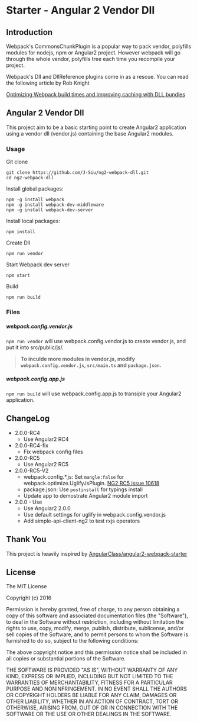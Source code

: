 # Starter - Angular 2 Vendor Dll

## Introduction

Webpack's CommonsChunkPlugin is a popular way to pack vendor, polyfills modules for nodejs, npm or Angular2 project. However webpack will go through the whole vendor, polyfills tree each time you recompile your project.

Webpack's Dll and DllReference plugins come in as a rescue. You can read the following article by Rob Knight

[Optimizing Webpack build times and improving caching with DLL bundles](https://robertknight.github.io/posts/webpack-dll-plugins/)

## Angular 2 Vendor Dll

This project aim to be a basic starting point to create Angular2 application using a vendor dll (vendor.js) containing the base Angular2 modules.

### Usage
Git clone
```
git clone https://github.com/J-Siu/ng2-webpack-dll.git
cd ng2-webpack-dll
```

Install global packages:
```
npm -g install webpack
npm -g install webpack-dev-middleware
npm -g install webpack-dev-server
```

Install local packages:
```
npm install
```

Create Dll
```
npm run vendor
```

Start Webpack dev server
```
npm start
```

Build
```
npm run build
```

### Files
##### webpack.config.vendor.js

`npm run vendor` will use webpack.config.vendor.js to create vendor.js, and put it into src/public/js/.

>__To inculde more modules in vendor.js, modify `webpack.config.vendor.js`, `src/main.ts` and `package.json`.__

##### webpack.config.app.js

`npm run build` will use webpack.config.app.js to transiple your Angular2 application.

## ChangeLog
- 2.0.0-RC4
	- Use Angular2 RC4
- 2.0.0-RC4-fix
	- Fix webpack config files
- 2.0.0-RC5
	- Use Angular2 RC5
- 2.0.0-RC5-V2
	- webpack.config.*.js: Set `mangle:false` for webpack.optimize.UglifyJsPlugin. [NG2 RC5 issue 10618](https://github.com/angular/angular/issues/10618)
	- package.json: Use `postinstall` for typings install
	- Update app to demostrate Angular2 module import
- 2.0.0 - Use
	- Use Angular2 2.0.0
	- Use default settings for uglify in webpack.config.vendor.js
	- Add simple-api-client-ng2 to test rxjs operators

## Thank You

This project is heavily inspired by [AngularClass/angular2-webpack-starter](https://github.com/AngularClass/angular2-webpack-starter)

## License

The MIT License

Copyright (c) 2016

Permission is hereby granted, free of charge, to any person obtaining a copy
of this software and associated documentation files (the "Software"), to deal
in the Software without restriction, including without limitation the rights
to use, copy, modify, merge, publish, distribute, sublicense, and/or sell
copies of the Software, and to permit persons to whom the Software is
furnished to do so, subject to the following conditions:

The above copyright notice and this permission notice shall be included in
all copies or substantial portions of the Software.

THE SOFTWARE IS PROVIDED "AS IS", WITHOUT WARRANTY OF ANY KIND, EXPRESS OR
IMPLIED, INCLUDING BUT NOT LIMITED TO THE WARRANTIES OF MERCHANTABILITY,
FITNESS FOR A PARTICULAR PURPOSE AND NONINFRINGEMENT. IN NO EVENT SHALL THE
AUTHORS OR COPYRIGHT HOLDERS BE LIABLE FOR ANY CLAIM, DAMAGES OR OTHER
LIABILITY, WHETHER IN AN ACTION OF CONTRACT, TORT OR OTHERWISE, ARISING FROM,
OUT OF OR IN CONNECTION WITH THE SOFTWARE OR THE USE OR OTHER DEALINGS IN
THE SOFTWARE.

